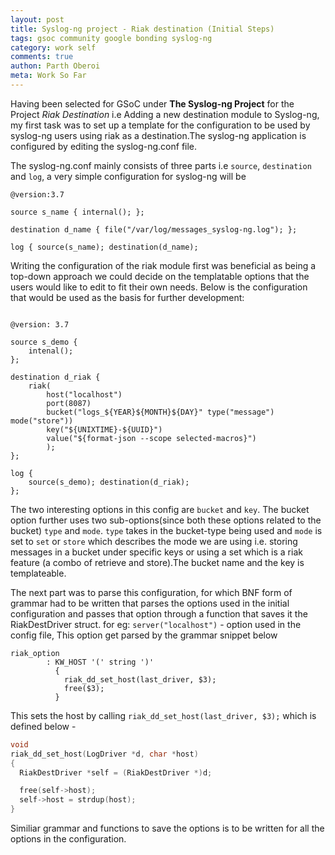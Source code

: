 ```yaml
---
layout: post
title: Syslog-ng project - Riak destination (Initial Steps)
tags: gsoc community google bonding syslog-ng 
category: work self
comments: true
authon: Parth Oberoi
meta: Work So Far
---
```


Having been selected for GSoC under **The Syslog-ng Project**  for
the Project *Riak Destination* i.e Adding a new destination module to Syslog-ng,
my first task was to set up a template for the configuration to be used by
syslog-ng users using riak as a destination.The syslog-ng application is
configured by editing the syslog-ng.conf file.

The syslog-ng.conf mainly consists of three parts i.e `source`, `destination`
and `log`, a very simple configuration for syslog-ng will be 

```
@version:3.7

source s_name { internal(); };

destination d_name { file("/var/log/messages_syslog-ng.log"); };

log { source(s_name); destination(d_name);
```

Writing the configuration of the riak module first was beneficial as being a 
top-down approach we could decide on the templatable options that the users
would like to edit to fit their own needs. Below is the configuration that 
would be used as the basis for further development:

```

@version: 3.7

source s_demo {
    intenal();
};

destination d_riak {
    riak(
        host("localhost")
        port(8087)
        bucket("logs_${YEAR}${MONTH}${DAY}" type("message") mode("store"))
        key("${UNIXTIME}-${UUID}")
        value("${format-json --scope selected-macros}")
        );
};

log {
    source(s_demo); destination(d_riak);
};
```

The two interesting options in this config are `bucket` and `key`. The bucket 
option further uses two sub-options(since both these options related to the bucket)
`type` and `mode`. `type` takes in the bucket-type being used and `mode` is set to 
`set` or `store` which describes the mode we are using i.e. storing messages in a 
bucket under specific keys or using a set which is a riak feature (a combo of retrieve 
and store).The bucket name and the key is templateable.


The next part was to parse this configuration, for which BNF form of grammar had to be written that parses the options used in the initial configuration and passes that option through a function that saves it the RiakDestDriver struct. for eg:
`server("localhost")` - option used in the config file,
This option get parsed by the grammar snippet below

```
riak_option
        : KW_HOST '(' string ')'
          {
            riak_dd_set_host(last_driver, $3);
            free($3);
          }
```
This sets the host by calling `riak_dd_set_host(last_driver, $3);`
which is defined below -

```c
void
riak_dd_set_host(LogDriver *d, char *host)
{
  RiakDestDriver *self = (RiakDestDriver *)d;

  free(self->host);
  self->host = strdup(host);
}
```
Similiar grammar and functions to save the options is to be written for all the options
in the configuration.
